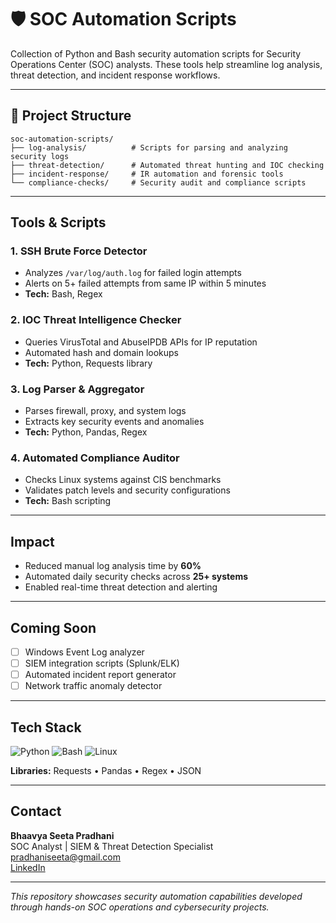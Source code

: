 # 🛡️ SOC Automation Scripts

Collection of Python and Bash security automation scripts for Security Operations Center (SOC) analysts. These tools help streamline log analysis, threat detection, and incident response workflows.

---

## 📁 Project Structure
```
soc-automation-scripts/
├── log-analysis/          # Scripts for parsing and analyzing security logs
├── threat-detection/      # Automated threat hunting and IOC checking
├── incident-response/     # IR automation and forensic tools
└── compliance-checks/     # Security audit and compliance scripts
```

---

##  Tools & Scripts

### 1. **SSH Brute Force Detector**
- Analyzes `/var/log/auth.log` for failed login attempts
- Alerts on 5+ failed attempts from same IP within 5 minutes
- **Tech:** Bash, Regex

### 2. **IOC Threat Intelligence Checker**
- Queries VirusTotal and AbuseIPDB APIs for IP reputation
- Automated hash and domain lookups
- **Tech:** Python, Requests library

### 3. **Log Parser & Aggregator**
- Parses firewall, proxy, and system logs
- Extracts key security events and anomalies
- **Tech:** Python, Pandas, Regex

### 4. **Automated Compliance Auditor**
- Checks Linux systems against CIS benchmarks
- Validates patch levels and security configurations
- **Tech:** Bash scripting

---

##  Impact

-  Reduced manual log analysis time by **60%**
-  Automated daily security checks across **25+ systems**
-  Enabled real-time threat detection and alerting

---

##  Coming Soon

- [ ] Windows Event Log analyzer
- [ ] SIEM integration scripts (Splunk/ELK)
- [ ] Automated incident report generator
- [ ] Network traffic anomaly detector

---

##  Tech Stack

![Python](https://img.shields.io/badge/Python-3776AB?style=flat&logo=python&logoColor=white)
![Bash](https://img.shields.io/badge/Bash-4EAA25?style=flat&logo=gnu-bash&logoColor=white)
![Linux](https://img.shields.io/badge/Linux-FCC624?style=flat&logo=linux&logoColor=black)

**Libraries:** Requests • Pandas • Regex • JSON

---

##  Contact

**Bhaavya Seeta Pradhani**  
SOC Analyst | SIEM & Threat Detection Specialist  
 pradhaniseeta@gmail.com  
 [LinkedIn](https://linkedin.com/in/bhaavya-seeta-pradhani-576067361)

---

*This repository showcases security automation capabilities developed through hands-on SOC operations and cybersecurity projects.*
